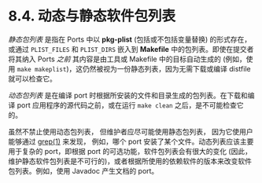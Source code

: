 # 8.4. 动态与静态软件包列表

*静态包列表* 是指在 Ports  中以 **pkg-plist** (包括或不包括变量替换) 的形式存在，或通过 `PLIST_FILES` 和 `PLIST_DIRS` 嵌入到 **Makefile** 中的包列表。即使在提交者将其纳入 Ports  *之前* 其内容是由工具或 Makefile 中的目标自动生成的 (例如，使用 `make makeplist`)，这仍然被视为一份静态列表，因为无需下载或编译 distfile 就可以检查它。

*动态包列表* 是在编译 port 时根据所安装的文件和目录生成的包列表。在下载和编译 port 应用程序的源代码之前，或在运行 `make clean` 之后，是不可能检查它的。

虽然不禁止使用动态包列表， 但维护者应尽可能使用静态包列表， 因为它使用户能够通过 [grep(1)](https://www.freebsd.org/cgi/man.cgi?query=grep&sektion=1&format=html) 来发现， 例如，哪个 port 安装了某个文件。动态列表应该主要用于复杂的 port，即根据 port 的可选功能，软件包列表会有很大的变化 (因此，维护静态软件包列表是不可行的)，或者根据所使用的依赖软件的版本来改变软件包列表。例如，使用 Javadoc 产生文档的 port。
